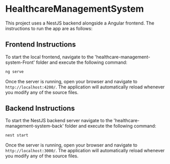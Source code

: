 # HealthcareManagementSystem

This project uses a NestJS backend alongside a Angular frontend. The instructions to run the app are as follows:

## Frontend Instructions

To start the local frontend, navigate to the 'healthcare-management-system-Front' folder and execute the following command:

```bash
ng serve
```

Once the server is running, open your browser and navigate to `http://localhost:4200/`. The application will automatically reload whenever you modify any of the source files.

## Backend Instructions

To start the NestJS backend server navigate to the 'healthcare-management-system-back' folder and execute the following command:

```bash
nest start
```

Once the server is running, open your browser and navigate to `http://localhost:3000/`. The application will automatically reload whenever you modify any of the source files.
